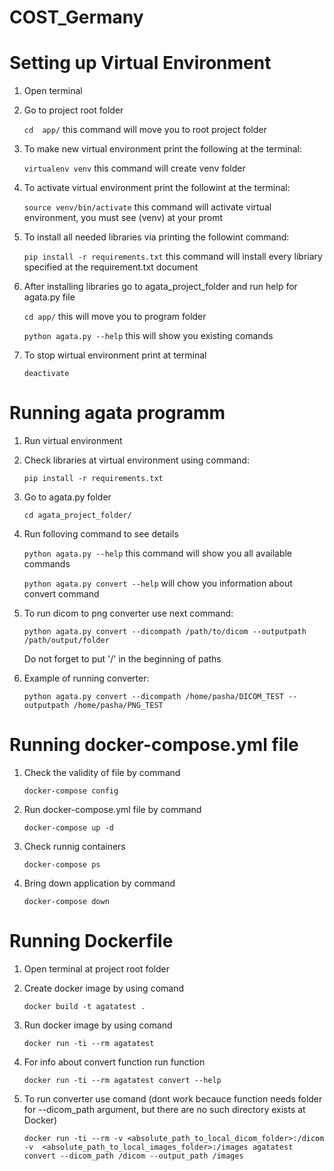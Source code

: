 # COST_Germany

# Setting up Virtual Environment

1. Open terminal

2. Go to project root folder 
	
	`cd  app/` this command  will move you to root project folder

3. To make new virtual environment print the following at the terminal:
	
	`virtualenv venv` this command will create venv folder

4. To activate virtual environment print the followint at the terminal:

	`source venv/bin/activate` this command will activate virtual environment, you must see (venv) at your promt 

5. To install all needed libraries via printing the followint command:

	`pip install -r requirements.txt` this command will install every libriary specified at the requirement.txt document

6. After installing libraries go to agata_project_folder and run help for agata.py file

	`cd app/` this will move you to program folder
	
	`python agata.py --help` this will show you existing comands 

7. To stop wirtual environment print at terminal 

	`deactivate`

# Running agata programm

1. Run virtual environment

2. Check libraries at virtual environment using command:

	`pip install -r requirements.txt`

3. Go to agata.py folder 

	`cd agata_project_folder/`
	
4. Run folloving command to see details

	`python agata.py --help` this command will show you all available commands
	
	`python agata.py convert --help` will chow you information about convert command
	
5. To run dicom to png converter use next command:

	`python agata.py convert --dicompath /path/to/dicom --outputpath /path/output/folder`
	
	Do not forget to put '/' in the beginning of paths
	
6. Example of running converter:
	
	`python agata.py convert --dicompath /home/pasha/DICOM_TEST --outputpath /home/pasha/PNG_TEST`

# Running docker-compose.yml file

1. Check the validity of file by command

    `docker-compose config`

2. Run docker-compose.yml file by command

   `docker-compose up -d`

3. Check runnig containers

   `docker-compose ps`

4. Bring down application by command

   `docker-compose down`
 # Running Dockerfile
 
 1. Open terminal at project root folder
 
 2. Create docker image by using comand 
 
    `docker build -t agatatest .`
    
 3. Run docker image by using comand
 
    `docker run -ti --rm agatatest`
 
 4. For info about convert function run function
 
    `docker run -ti --rm agatatest convert --help`
    
 5. To run converter use comand (dont work becauce function needs folder for --dicom_path argument, but there are no such directory exists at Docker)
 
    `docker run -ti --rm -v <absolute_path_to_local_dicom_folder>:/dicom -v  <absolute_path_to_local_images_folder>:/images agatatest convert --dicom_path /dicom --output_path /images`
 

